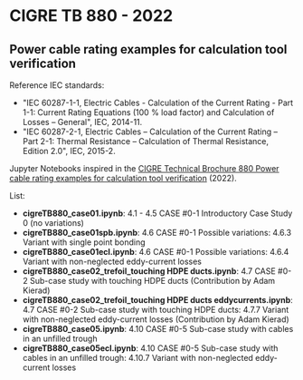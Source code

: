 # CIGRE TB 880 - 2022
## Power cable rating examples for calculation tool verification

Reference IEC standards:
- "IEC 60287-1-1, Electric Cables - Calculation of the Current Rating - Part 1-1: Current Rating Equations (100 % load factor) and Calculation of Losses – General", IEC,  2014-11.  
- "IEC 60287-2-1, Electric Cables – Calculation of the Current Rating – Part 2-1: Thermal Resistance – Calculation of Thermal Resistance, Edition 2.0", IEC, 2015-2.

Jupyter Notebooks inspired in the [CIGRE Technical Brochure 880 Power cable rating examples for calculation tool verification](https://e-cigre.org/publication/880-power-cable-rating-examples-for-calculation-tool-verification) (2022).

List:
- __cigreTB880_case01.ipynb__: 4.1 - 4.5 CASE #0-1 Introductory Case Study 0 (no variations)
- __cigreTB880_case01spb.ipynb__: 4.6 CASE #0-1 Possible variations: 4.6.3 Variant with single point bonding
- __cigreTB880_case01ecl.ipynb__: 4.6 CASE #0-1 Possible variations: 4.6.4 Variant with non-neglected eddy-current losses
- __cigreTB880_case02_trefoil_touching HDPE ducts.ipynb__: 4.7 CASE #0-2 Sub-case study with touching HDPE ducts (Contribution by Adam Kierad)
- __cigreTB880_case02_trefoil_touching HDPE ducts eddycurrents.ipynb__: 4.7 CASE #0-2 Sub-case study with touching HDPE ducts: 4.7.7 Variant with non-neglected eddy-current losses (Contribution by Adam Kierad)
- __cigreTB880_case05.ipynb__: 4.10 CASE #0-5 Sub-case study with cables in an unfilled trough
- __cigreTB880_case05ecl.ipynb__: 4.10 CASE #0-5 Sub-case study with cables in an unfilled trough: 4.10.7 Variant with non-neglected eddy-current losses

